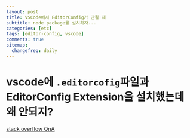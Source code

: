 ```yaml
---
layout: post
title: VSCode에서 EditorConfig가 안될 때
subtitle: node package를 설치하자...
categories: [etc]
tags: [editor-config, vscode]
comments: true
sitemap:
  changefreq: daily
---
```


# vscode에 `.editorcofig`파일과 EditorConfig Extension을 설치했는데 왜 안되지?

[stack overflow QnA](https://stackoverflow.com/questions/46846128/editorconfig-for-vs-code-not-working)
